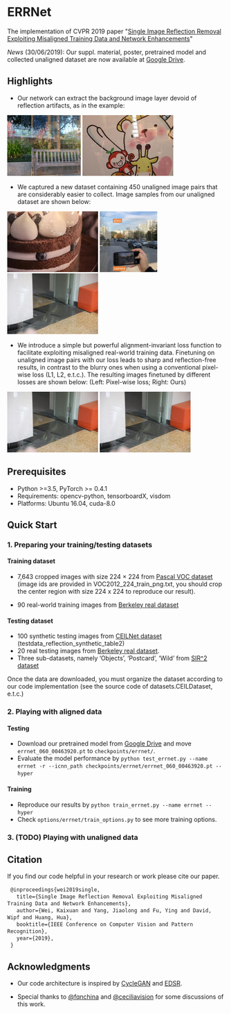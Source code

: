 # ERRNet

The implementation of CVPR 2019 paper "[Single Image Reflection Removal Exploiting Misaligned Training Data and Network Enhancements](https://arxiv.org/abs/1904.00637)"

*News* (30/06/2019): Our suppl. material, poster, pretrained model and collected unaligned dataset are now available at [Google Drive](https://drive.google.com/drive/folders/16KH0wtUxodC3qGLxNz-QkPuAH55freTf?usp=sharing). 

## Highlights

* Our network can extract the background image layer devoid of reflection artifacts, as in the example:

<img src="imgs/animation2.gif" height="140px"/> <img src="imgs/animation1.gif" height="140px"/> 

* We captured a new dataset containing 450 unaligned image pairs that are considerably easier to collect.
Image samples from our unaligned dataset are shown below:

<img src="imgs/unaligned1.gif" height="140px"/> <img src="imgs/datacollection_ours.jpg" height="140px"/>  <img src="imgs/unaligned2.gif" height="140px"/> 

* We introduce a simple but powerful alignment-invariant loss function to facilitate exploiting misaligned real-world training data. Finetuning on unaligned image pairs with our loss leads to sharp and reflection-free results, in contrast to the blurry ones when using a conventional pixel-wise loss (L1, L2, e.t.c.). The resulting images finetuned by different losses are shown below: (Left: Pixel-wise loss; Right: Ours)

<img src="imgs/unaligned_pixel.gif" height="140px"/> <img src="imgs/unaligned_ours.gif" height="140px"/>   


## Prerequisites
* Python >=3.5, PyTorch >= 0.4.1
* Requirements: opencv-python, tensorboardX, visdom
* Platforms: Ubuntu 16.04, cuda-8.0


## Quick Start
### 1. Preparing your training/testing datasets

#### Training dataset
* 7,643 cropped images with size 224 × 224 from
  [Pascal VOC dataset](http://host.robots.ox.ac.uk/pascal/VOC/) (image ids are provided in VOC2012_224_train_png.txt, you should crop the center region with size 224 x 224 to reproduce our result). 

* 90 real-world training images from [Berkeley real dataset](https://github.com/ceciliavision/perceptual-reflection-removal) 

#### Testing dataset
* 100 synthetic testing images from [CEILNet dataset](https://github.com/fqnchina/CEILNet) (testdata_reflection_synthetic_table2) 
* 20 real testing images from [Berkeley real dataset](https://github.com/ceciliavision/perceptual-reflection-removal).  
* Three sub-datasets, namely ‘Objects’, ‘Postcard’, ‘Wild’ from [SIR^2 dataset](https://sir2data.github.io/)

Once the data are downloaded, you must organize the dataset according to our code implementation (see the source code of datasets.CEILDataset, e.t.c.)


### 2. Playing with aligned data

#### Testing
 * Download our pretrained model from [Google Drive](https://drive.google.com/drive/folders/16KH0wtUxodC3qGLxNz-QkPuAH55freTf?usp=sharing) and move ```errnet_060_00463920.pt``` to ```checkpoints/errnet/```. 
 * Evaluate the model performance by ```python test_errnet.py --name errnet -r --icnn_path checkpoints/errnet/errnet_060_00463920.pt --hyper```

#### Training
* Reproduce our results by ```python train_errnet.py --name errnet --hyper``` 
* Check ```options/errnet/train_options.py``` to see more training options. 

### 3. (TODO) Playing with unaligned data


## Citation

If you find our code helpful in your research or work please cite our paper.

```
 @inproceedings{wei2019single,
   title={Single Image Reflection Removal Exploiting Misaligned Training Data and Network Enhancements},
   author={Wei, Kaixuan and Yang, Jiaolong and Fu, Ying and David, Wipf and Huang, Hua},
   booktitle={IEEE Conference on Computer Vision and Pattern Recognition},
   year={2019},
 }
```

## Acknowledgments
* Our code architecture is inspired by [CycleGAN](https://github.com/junyanz/pytorch-CycleGAN-and-pix2pix) and [EDSR](https://github.com/thstkdgus35/EDSR-PyTorch). 

* Special thanks to [@fqnchina](https://github.com/fqnchina) and [@ceciliavision](https://github.com/ceciliavision) for some discussions of this work. 